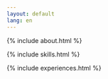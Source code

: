 ```yaml
---
layout: default
lang: en
---
```


{% include about.html %}

{% include skills.html %}

{% include experiences.html %}
